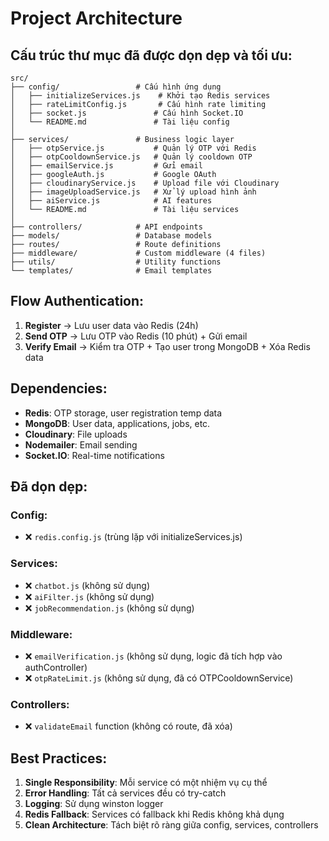 # Project Architecture

## Cấu trúc thư mục đã được dọn dẹp và tối ưu:

```
src/
├── config/                 # Cấu hình ứng dụng
│   ├── initializeServices.js    # Khởi tạo Redis services
│   ├── rateLimitConfig.js       # Cấu hình rate limiting
│   ├── socket.js               # Cấu hình Socket.IO
│   └── README.md               # Tài liệu config
│
├── services/               # Business logic layer
│   ├── otpService.js           # Quản lý OTP với Redis
│   ├── otpCooldownService.js   # Quản lý cooldown OTP
│   ├── emailService.js         # Gửi email
│   ├── googleAuth.js           # Google OAuth
│   ├── cloudinaryService.js    # Upload file với Cloudinary
│   ├── imageUploadService.js   # Xử lý upload hình ảnh
│   ├── aiService.js            # AI features
│   └── README.md               # Tài liệu services
│
├── controllers/            # API endpoints
├── models/                 # Database models
├── routes/                 # Route definitions
├── middleware/             # Custom middleware (4 files)
├── utils/                  # Utility functions
└── templates/              # Email templates
```

## Flow Authentication:

1. **Register** → Lưu user data vào Redis (24h)
2. **Send OTP** → Lưu OTP vào Redis (10 phút) + Gửi email
3. **Verify Email** → Kiểm tra OTP + Tạo user trong MongoDB + Xóa Redis data

## Dependencies:

- **Redis**: OTP storage, user registration temp data
- **MongoDB**: User data, applications, jobs, etc.
- **Cloudinary**: File uploads
- **Nodemailer**: Email sending
- **Socket.IO**: Real-time notifications

## Đã dọn dẹp:

### Config:

- ❌ `redis.config.js` (trùng lặp với initializeServices.js)

### Services:

- ❌ `chatbot.js` (không sử dụng)
- ❌ `aiFilter.js` (không sử dụng)
- ❌ `jobRecommendation.js` (không sử dụng)

### Middleware:

- ❌ `emailVerification.js` (không sử dụng, logic đã tích hợp vào authController)
- ❌ `otpRateLimit.js` (không sử dụng, đã có OTPCooldownService)

### Controllers:

- ❌ `validateEmail` function (không có route, đã xóa)

## Best Practices:

1. **Single Responsibility**: Mỗi service có một nhiệm vụ cụ thể
2. **Error Handling**: Tất cả services đều có try-catch
3. **Logging**: Sử dụng winston logger
4. **Redis Fallback**: Services có fallback khi Redis không khả dụng
5. **Clean Architecture**: Tách biệt rõ ràng giữa config, services, controllers
